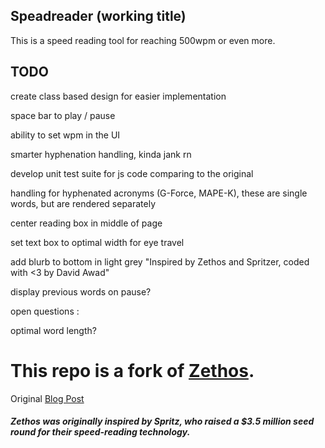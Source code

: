 ## Speadreader (working title)

This is a speed reading tool for reaching 500wpm or even more.

## TODO

create class based design for easier implementation

space bar to play / pause

ability to set wpm in the UI

smarter hyphenation handling, kinda jank rn

develop unit test suite for js code comparing to the original



handling for hyphenated acronyms (G-Force, MAPE-K), these are single words, but are rendered separately

center reading box in middle of page

set text box to optimal width for eye travel

add blurb to bottom in light grey "Inspired by Zethos and Spritzer, coded with <3 by David Awad"

display previous words on pause?

open questions :

optimal word length?



This repo is a fork of [Zethos](http://zethos.zolmeister.com/).
======

Original [Blog Post](https://zolmeister.com/2014/04/zethos-35-million-in-1kb.html)


##### Zethos was originally inspired by Spritz, who raised a $3.5 million seed round for their speed-reading technology.

